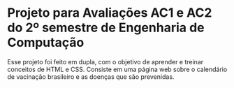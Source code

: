 
# Projeto para Avaliações AC1 e AC2 do 2º semestre de Engenharia de Computação

Esse projeto foi feito em dupla, com o objetivo de aprender e treinar conceitos de HTML e CSS. 
Consiste em uma página web sobre o calendário de vacinação brasileiro e as doenças que são prevenidas.  